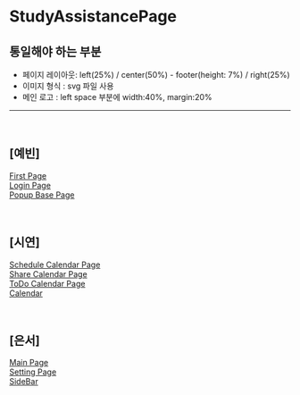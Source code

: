 # StudyAssistancePage

## 통일해야 하는 부분
- 페이지 레이아웃: left(25%) / center(50%) - footer(height: 7%) / right(25%) 
- 이미지 형식 : svg 파일 사용
- 메인 로고 : left space 부분에 width:40%, margin:20%


<hr><br>

## [예빈]
[First Page](https://Ideathon-StudyAssistance.github.io/StudyAssistancePage/ideathon%20front/firstPage.html) <br>
[Login Page](https://Ideathon-StudyAssistance.github.io/StudyAssistancePage/ideathon%20front/loginPage.html) <br>
[Popup Base Page](https://Ideathon-StudyAssistance.github.io/StudyAssistancePage/ideathon%20front/scheduleCalendarPopUp.html) <br>

<br>

## [시연]
[Schedule Calendar Page](https://Ideathon-StudyAssistance.github.io/StudyAssistancePage/%EB%B0%95%EC%8B%9C%EC%97%B0%20%ED%8C%8C%ED%8A%B8/ScheduleCalendar.html) <br>
[Share Calendar Page](https://Ideathon-StudyAssistance.github.io/StudyAssistancePage/%EB%B0%95%EC%8B%9C%EC%97%B0%20%ED%8C%8C%ED%8A%B8/ShareCalendar.html) <br>
[ToDo Calendar Page](https://Ideathon-StudyAssistance.github.io/StudyAssistancePage/%EB%B0%95%EC%8B%9C%EC%97%B0%20%ED%8C%8C%ED%8A%B8/TodoCalendar.html) <br>
[Calendar](https://Ideathon-StudyAssistance.github.io/StudyAssistancePage/%EB%B0%95%EC%8B%9C%EC%97%B0%20%ED%8C%8C%ED%8A%B8/calendar.html) <br>

<br>

## [은서]
[Main Page](https://Ideathon-StudyAssistance.github.io/StudyAssistancePage/mainpage.html) <br>
[Setting Page](https://Ideathon-StudyAssistance.github.io/StudyAssistancePage/setting.html) <br>
[SideBar](https://Ideathon-StudyAssistance.github.io/StudyAssistancePage/sidebar.html) <br>

